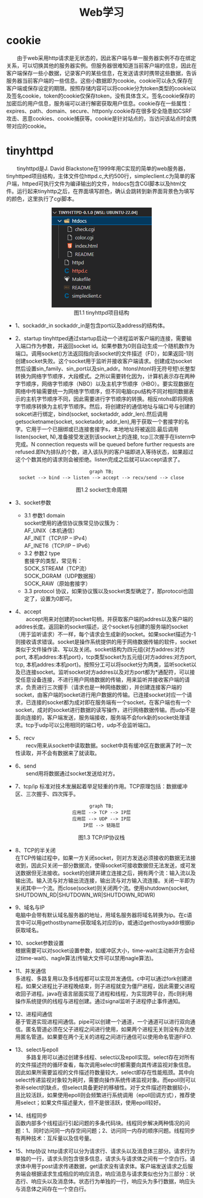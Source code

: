 # <center>Web学习</center>
# cookie
&emsp;&emsp;由于web采用http请求是无状态的，因此客户端与单一服务器实例不存在绑定关系，可以切换其他的服务器实例。但服务器很难知道当前客户端的信息，因此在客户端保存一些小数据，记录客户的某些信息，在发送请求时携带这些数据，告诉服务器当前客户端的一些信息。这些小数据即为cookie。cookie可以永久保存在客户端或保存设定的期限。按照存储内容可以将cookie分为token类型的cookie以及签名cookie，token的cookie仅保存token，没有具体含义。签名cookie保存的加密后的用户信息，服务端可以进行解密获取用户信息。cookie存在一些属性：expires、path、domain、secure、httponly.cookie存在很多安全隐患如CSRF攻击、恶意cookies、cookie捕获等。cookie是针对站点的，当访问该站点时会携带对应的cookie。


# tinyhttpd
&emsp;&emsp;tinyhttpd是J. David Blackstone在1999年用C实现的简单的web服务器，tinyhttped项目结构，主体文件位httpd.c,大约500行，simpleclient.c为简单的客户端，httped可执行文件为编译输出的文件，htdocs包含CGI脚本以及html文件。运行起来tinyhttp之后，在界面填写颜色，确认会跳转到新界面背景色为填写的颜色，这里执行了cgi脚本。  
<center>

![Alt text](../assets/tinyhttped.PNG)  
图1.1 tinyhttpd项目结构
</center>

- 1、sockaddr_in
sockaddr_in是包含port以及address的结构体。

- 2、startup
tinyhttped通过startup启动一个进程监听客户端的连接，需要输入端口作为参数，并返回socket id。如果参数为0则自动生成一个随机数作为端口。调用socket()方法返回指向该socket的文件描述（FD），如果返回-1则创建socket失败。这个socket用于监听并接收客户端请求。创建成功socket然后设置sin_family、sin_port以及sin_addr。htons\htonl将无符号短\长整型转换为网络字节顺序，大段模式。之所以需要转化因为，计算机表示存在两种字节顺序，网络字节顺序（NBO）以及主机字节顺序（HBO）。要实现数据在网络中传输需要统一为网络字节顺序，但不同电脑cpu结构不同对相同数据表示的主机字节顺序不同，因此需要进行字节顺序的转换。相反ntohs即将网络字节顺序转换为主机字节顺序。然后，将创建好的通信地址与端口号与创建的sokcet进行绑定，bind(socket, socketaddr, addr_len).然后调用getsocketname(socket, socketaddr, addr_len),用于获取一个套接字的名字。它用于一个已捆绑或已连接套接字s，本地地址将被返回.最后调用listen(socket, N),准备接受发送到该socket上的连接, tcp三次握手在listern中完成。N connection requests will be queued before further requests are refused.即N为排队的个数，进入该队列的客户端即进入等待状态，如果超过这个个数其他的请求则会被拒绝。listen完成之后就可以accept请求了。
<center>

```mermaid
graph TB;
socket --> bind --> listen --> accept --> recv/send --> close
```
图1.2 socket生命周期
</center>

- 3、socket参数
  - 3.1 参数1 domain   
socket使用的通信协议族常见协议簇为：  
AF_UNIX（本机通信）  
AF_INET（TCP/IP – IPv4）  
AF_INET6（TCP/IP – IPv6）  
  - 3.2 参数2 type  
套接字的类型，常见有：  
SOCK_STREAM（TCP流）  
SOCK_DGRAM（UDP数据报）  
SOCK_RAW（原始套接字）
  - 3.3 protocol
协议，如果协议簇以及socket类型确定了，那protocol也固定了，设置为0即可。

- 4、accept  
&emsp;&emsp;accept用来对创建的socket句柄，并获取客户端的addres以及客户端的addres长度。返回新的socket描述，这个socket与创建的服务端的socket（用于监听请求）不一样，每个请求会生成新的socket。如果socket描述为-1则接收请求错误。socket是操作系统提供的用于网络数据传输的软件，socket类似于文件操作读、写以及关闭。socket结构为四元组{对方addres:对方port, 本机addres:本机port}，tcp类型socket为五元组{对方addres:对方port, tcp, 本机addres:本机port}。按照分工可以将socket分为两类，监听socket以及已连接socket。监听socket对方addres以及对方port都为*通配符，可以接受任意设备连接，不进行用户网络数据的传输，用来监听并接收客户端的请求，负责进行三次握手（请求也是一种网络数据），并创建连接客户端的socket，由客户端的socket进行用户数据的传输。已连接socket对应一个请求，已连接的socket都为成对即在服务端有一个socket，在客户端也有一个socket，成对的socket进行数据的读写操作，进行网络数据传输。而udp不是面向连接的，客户端发送，服务端接收，服务端不会fork新的socket处理请求。tcp于udp可以公用相同的端口号，udp不会监听端口。

- 5、recv  
&emsp;&emsp;recv用来从socket中读取数据。socket中具有缓冲区在数据满了时一次性读取，并不会有数据来了就读取。

- 6、send  
&emsp;&emsp;send用将数据通过socket发送给对方。

- 7、tcp/ip
标准对技术发展起着举足轻重的作用。TCP原理包括：数据缓冲区、三次握手、四次挥手。
<center>

```mermaid
graph TB;
应用层 --> TCP --> IP层
应用层 --> UDP --> IP层
IP层 --> 链路层
```
图1.3 TCP/IP协议栈
</center>

- 8、TCP的半关闭  
在TCP传输过程中，如果一方关闭socket，则对方发送必须接收的数据无法接收到，因此只关闭一部分数据流，使得socket可接收数据但无法发送，或可发送数据但无法接收。socket的创建并建立连接之后，拥有两个流：输入流以及输出流。输入流与对方输出流连接，输出流与对方输入流连接。关闭一半即为关闭其中一个流。而close(socket)则关闭两个流。使用shutdown(socket, SHUTDOWN_RD|SHUTDOWN_WR|SHUTDOWN_RDWR)

- 9、域名与IP  
电脑中会带有默认域名服务器的地址，用域名服务器将域名转换为ip。在c语言中可以用gethostbyname获取域名对应的ip，或通过gethostbyaddr根据ip获取域名。

- 10、socket参数设置  
根据需要可以对socket设置参数，如缓冲区大小，time-wait(主动断开方会经过time-wait)、nagle算法(传输大文件可以禁用nagle算法)。

- 11、并发通信  
多进程、多路复用以及多线程都可以实现并发通信。c中可以通过fork创建进程。如果父进程比子进程晚结束，则子进程就变为僵尸进程，因此需要父进程收回子进程。java在语言层面实现了进程和线程，为实现跨平台，而c则利用操作系统提供的线程与进程创建。通过signal监听子进程停止事件通知。

- 12、进程间通信  
基于管道实现进程间通信。pipe可以创建一个通道，一个通道可以进行双向通信。匿名管道必须在父子进程之间进行使用，如果两个进程无关则没有办法使用匿名管道。如果要在两个无关的进程之间进行通信可以使用命名管道FIFO.


- 13、select与epoll  
&emsp;&emsp;多路复用可以通过创建多线程、select以及epoll实现。select存在对所有的文件描述符的循环查看，每次调用select时都需要向其传递监视对象信息。因此如果所需要监视的文件描述符数量较大，select即存在性能瓶颈。其中向select传递监视对象较为耗时，需要向操作系统传递监视对象。而epoll则可以弥补select的缺点，但select具备更好的移植性。对于文件描述符数据较小，且比较活跃，如果使用epoll则会频繁进行系统调用（epoll回调方式），推荐使用select；如果文件描述量大，但不是很活跃，使用epoll较好。

- 14、线程同步  
函数内部多个线程运行引起问题的多条代码块。线程同步解决两种情况的问题：1、同时访问同一内存空间问题；2、访问同一内存的顺序问题。线程同步有两种技术：互斥量以及信号量。

- 15、http协议
http请求可以分为请求行、请求头以及消息体三部分。请求行为单独的一行，请求头则包含很多信息，请求头与请求体之间有一个空白行。请求体中用于post请求传递数据，get请求没有请求体。客户端发送请求之后服务端会根据请求生成相应的响应消息，响应消息与请求类似也分为三部分：状态行、响应头以及消息体。状态行为单独的一行，响应头为多行数据，响应头与消息体之间存在一个空白行。